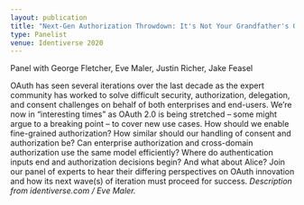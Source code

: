 ```yaml
---
layout: publication
title: "Next-Gen Authorization Throwdown: It's Not Your Grandfather's OAuth"
type: Panelist
venue: Identiverse 2020
---
```



Panel with George Fletcher, Eve Maler, Justin Richer, Jake Feasel 

OAuth has seen several iterations over the last decade as the expert community has worked to solve difficult security, authorization, delegation, and consent challenges on behalf of both enterprises and end-users. We’re now in “interesting times” as OAuth 2.0 is being stretched – some might argue to a breaking point – to cover new use cases. How should we enable fine-grained authorization? How similar should our handling of consent and authorization be? Can enterprise authorization and cross-domain authorization use the same model efficiently? Where do authentication inputs end and authorization decisions begin? And what about Alice? Join our panel of experts to hear their differing perspectives on OAuth innovation and how its next wave(s) of iteration must proceed for success. *Description from identiverse.com / Eve Maler.*
